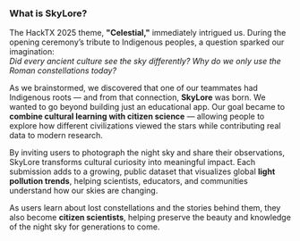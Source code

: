 ### What is SkyLore?

The HackTX 2025 theme, **"Celestial,"** immediately intrigued us. During the opening ceremony’s tribute to Indigenous peoples, a question sparked our imagination:  
*Did every ancient culture see the sky differently? Why do we only use the Roman constellations today?*  

As we brainstormed, we discovered that one of our teammates had Indigenous roots — and from that connection, **SkyLore** was born. We wanted to go beyond building just an educational app. Our goal became to **combine cultural learning with citizen science** — allowing people to explore how different civilizations viewed the stars while contributing real data to modern research.  

By inviting users to photograph the night sky and share their observations, SkyLore transforms cultural curiosity into meaningful impact. Each submission adds to a growing, public dataset that visualizes global **light pollution trends**, helping scientists, educators, and communities understand how our skies are changing.  

As users learn about lost constellations and the stories behind them, they also become **citizen scientists**, helping preserve the beauty and knowledge of the night sky for generations to come.
